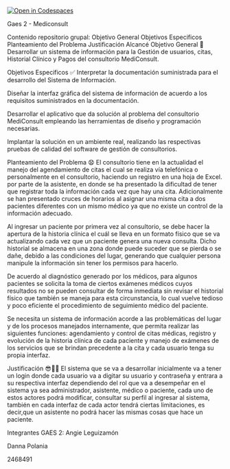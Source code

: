 [![Open in Codespaces](https://classroom.github.com/assets/launch-codespace-9f69c29eadd1a2efcce9672406de9a39573de1bdf5953fef360cfc2c3f7d7205.svg)](https://classroom.github.com/open-in-codespaces?assignment_repo_id=9271279)

Gaes 2 - Mediconsult


Contenido repositorio grupal:
Objetivo General
Objetivos Especificos
Planteamiento del Problema
Justificación
Alcancé
Objetivo General 🎯
Desarrollar un sistema de información para la Gestión de usuarios, citas, Historial Clínico y Pagos del consultorio MediConsult.

Objetivos Especificos ✅
Interpretar la documentación suministrada para el desarrollo del Sistema de Información.

Diseñar la interfaz gráfica del sistema de información de acuerdo a los requisitos suministrados en la documentación.

Desarrollar el aplicativo que da solución al problema del consultorio MediConsult empleando las herramientas de diseño y programación necesarias.

Implantar la solución en un ambiente real, realizando las respectivas pruebas de calidad del software de gestión de consultorios.

Planteamiento del Problema 😧
El consultorio tiene en la actualidad el manejo del agendamiento de citas el cual se realiza vía telefónica o personalmente en el consultorio, haciendo un registro en una hoja de Excel. por parte de la asistente, en donde se ha presentado la dificultad de tener que registrar toda la información cada vez que hay una cita. Adicionalmente se han presentado cruces de horarios al asignar una misma cita a dos pacientes diferentes con un mismo médico ya que no existe un control de la información adecuado.

Al ingresar un paciente por primera vez al consultorio, se debe hacer la apertura de la historia clínica el cuál se lleva en un formato físico que se va actualizando cada vez que un paciente genera una nueva consulta. Dicho historial se almacena en una zona donde puede suceder que se pierda o se dañe, debido a las condiciones del lugar, generando que cualquier persona manipule la información sin tener los permisos para hacerlo.

De acuerdo al diagnóstico generado por los médicos, para algunos pacientes se solicita la toma de ciertos exámenes médicos cuyos resultados no se pueden consultar de forma inmediata sin revisar el historial físico que también se maneja para esta circunstancia, lo cual vuelve tedioso y poco eficiente el procedimiento de seguimiento médico del paciente.

Se necesita un sistema de información acorde a las problemáticas del lugar y de los procesos manejados internamente, que permita realizar las siguientes funciones: agendamiento y control de citas médicas, registro y evolución de la historia clínica de cada paciente y manejo de exámenes de los servicios que se brindan precedente a la cita y cada usuario tenga su propia interfaz.

Justificación 😎🤝🏼
El sistema que se va a desarrollar inicialmente va a tener un login donde cada usuario va a digitar su usuario y contraseña y entrara a su respectiva interfaz dependiendo del rol que va a desempeñar en el sistema ya sea administrador, asistente, médico o paciente, cada uno de estos actores podrá modificar, consultar su perfil al ingresar al sistema, también en cada interfaz de cada actor tendrá ciertas limitaciones, es decir,que un asistente no podrá hacer las mismas cosas que hace un paciente.

Integrantes GAES 2:
Angie Leguizamón

Danna Polania

2468491
